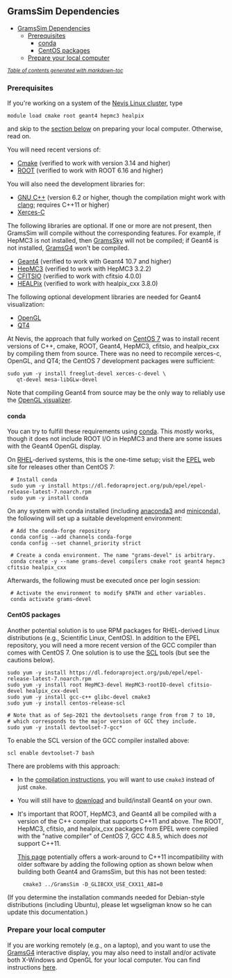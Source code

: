 ## GramsSim Dependencies

- [GramsSim Dependencies](#gramssim-dependencies)
  * [Prerequisites](#prerequisites)
    + [conda](#conda)
    + [CentOS packages](#centos-packages)
  * [Prepare your local computer](#prepare-your-local-computer)

<small><i><a href='http://ecotrust-canada.github.io/markdown-toc/'>Table of contents generated with markdown-toc</a></i></small>

### Prerequisites

If you're working on a system of the [Nevis Linux cluster][4], type

    module load cmake root geant4 hepmc3 healpix

and skip to the [section below](#prepare-your-local-computer) on preparing your local computer. Otherwise, read on.

[4]: https://twiki.nevis.columbia.edu/twiki/bin/view/Main/LinuxCluster

You will need recent versions of:

   - [Cmake](https://cmake.org/) (verified to work with version 3.14 and higher)
   - [ROOT](https://root.cern.ch/) (verified to work with ROOT 6.16 and higher)
  
You will also need the development libraries for:

   - [GNU C++](https://gcc.gnu.org/) (version 6.2 or higher, though the compilation might work with [clang](https://clang.llvm.org/); requires C++11 or higher)
   - [Xerces-C](https://xerces.apache.org/xerces-c/)
   
The following libraries are optional. If one or more are not present, then GramsSim will compile without the corresponding features. For example, if HepMC3 is not installed, then [GramsSky](GramsSky) will not be compiled; if Geant4 is not installed, [GramsG4](GramsG4) won't be compiled.
   
   - [Geant4](http://geant4.web.cern.ch/) (verified to work with Geant4 10.7 and higher)
   - [HepMC3](https://gitlab.cern.ch/hepmc/HepMC3) (verified to work with HepMC3 3.2.2)
   - [CFITSIO](https://heasarc.gsfc.nasa.gov/fitsio/) (verified to work with cfitsio 4.0.0)
   - [HEALPix](https://healpix.sourceforge.io/) (verified to work with healpix_cxx 3.8.0)
   
The following optional development libraries are needed for Geant4 visualization:

   - [OpenGL](https://www.opengl.org/)
   - [QT4](https://www.qt.io/)

At Nevis, the approach that fully worked on [CentOS 7][5] was to install recent versions of C++, cmake,
ROOT, Geant4, HepMC3, cfitsio, and healpix_cxx by compiling them from source. There was no need to recompile 
xerces-c, OpenGL, and QT4; the CentOS 7 development packages were sufficient:

    sudo yum -y install freeglut-devel xerces-c-devel \
       qt-devel mesa-libGLw-devel
       
[5]: https://www.centos.org/download/

Note that compiling Geant4 from source may be the only way to reliably use the [OpenGL visualizer][6].

[6]: https://conferences.fnal.gov/g4tutorial/g4cd/Documentation/Visualization/G4OpenGLTutorial/G4OpenGLTutorial.html 

#### conda

You can try to fulfill these requirements using [conda][7]. This *mostly* works,
though it does not include ROOT I/O in HepMC3 and there are some issues with the Geant4
OpenGL display. 

[7]: https://docs.conda.io/projects/conda/en/latest/

On [RHEL][8]-derived systems, this is the one-time setup; 
visit the [EPEL][9] web site for releases other than CentOS 7:

[8]: https://www.redhat.com/en/technologies/linux-platforms/enterprise-linux
[9]: https://fedoraproject.org/wiki/EPEL

     # Install conda
     sudo yum -y install https://dl.fedoraproject.org/pub/epel/epel-release-latest-7.noarch.rpm
     sudo yum -y install conda
     
On any system with conda installed (including [anaconda3][10] and [miniconda][11]), the following will set up a suitable development environment:

[10]: https://www.anaconda.com/products/individual
[11]: https://docs.conda.io/en/latest/miniconda.html
     
     # Add the conda-forge repository
     conda config --add channels conda-forge
     conda config --set channel_priority strict

     # Create a conda environment. The name "grams-devel" is arbitrary.
     conda create -y --name grams-devel compilers cmake root geant4 hepmc3 cfitsio healpix_cxx

Afterwards, the following must be executed once per login session:

     # Activate the environment to modify $PATH and other variables.
     conda activate grams-devel

#### CentOS packages

Another potential solution is to use RPM packages for RHEL-derived
Linux distributions (e.g., Scientific Linux, CentOS). In addition to the EPEL repository,
you will need a more recent version of the GCC compiler than comes with CentOS 7. One
solution is to use the [SCL][12] 
tools (but see the cautions below).

[12]: https://www.softwarecollections.org/en/scls/rhscl/devtoolset-7/

    sudo yum -y install https://dl.fedoraproject.org/pub/epel/epel-release-latest-7.noarch.rpm
    sudo yum -y install root HepMC3-devel HepMC3-rootIO-devel cfitsio-devel healpix_cxx-devel
    sudo yum -y install gcc-c++ glibc-devel cmake3
    sudo yum -y install centos-release-scl
    
    # Note that as of Sep-2021 the devtoolsets range from from 7 to 10,
    # which corresponds to the major version of GCC they include. 
    sudo yum -y install devtoolset-7-gcc*
    
To enable the SCL version of the GCC compiler installed above:

    scl enable devtoolset-7 bash
       
There are problems with this approach:

   - In the [compilation instructions](README.md), you will want to use `cmake3` instead of just `cmake`.

   - You will still have to
     [download][13] and
     build/install Geant4 on your own.

   - It's important that ROOT, HepMC3, and Geant4 all be compiled with
     a version of the C++ compiler that
     supports C++11 and above. The ROOT, HepMC3, cfitsio, and healpix_cxx packages from EPEL were compiled with
     the "native compiler" of CentOS 7, GCC 4.8.5,
     which does _not_ support C++11. 
     
     [This page](https://stackoverflow.com/questions/33394934/converting-std-cxx11string-to-stdstring) potentially offers a work-around to C++11 incompatibility with older software by adding the following option as shown below when building both Geant4 and GramsSim, but this has not been tested:
```
     cmake3 ../GramsSim -D_GLIBCXX_USE_CXX11_ABI=0
```

[13]: https://geant4.web.cern.ch/support/download

(If you determine the installation commands needed for
Debian-style distributions (including Ubuntu), please let
wgseligman know so he can update this documentation.)
 
### Prepare your local computer 
   
If you are working remotely (e.g., on a laptop), and you want to use
the [GramsG4](GramsG4/README.md) interactive display, you may also need to
install and/or activate both X-Windows and OpenGL for your local
computer. You can find instructions
[here][14].

[14]: https://twiki.nevis.columbia.edu/twiki/bin/view/Main/X11OnLaptops
